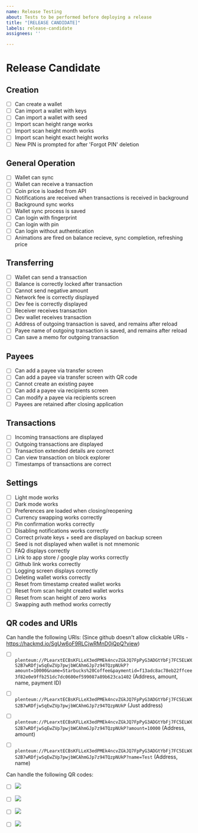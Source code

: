 ```yaml
---
name: Release Testing
about: Tests to be performed before deploying a release
title: "[RELEASE CANDIDATE]"
labels: release-candidate
assignees: ''

---
```


# Release Candidate

## Creation

- [ ] Can create a wallet
- [ ] Can import a wallet with keys
- [ ] Can import a wallet with seed
- [ ] Import scan height range works
- [ ] Import scan height month works
- [ ] Import scan height exact height works
- [ ] New PIN is prompted for after 'Forgot PIN' deletion

## General Operation

- [ ] Wallet can sync
- [ ] Wallet can receive a transaction
- [ ] Coin price is loaded from API
- [ ] Notifications are received when transactions is received in background
- [ ] Background sync works
- [ ] Wallet sync process is saved
- [ ] Can login with fingerprint
- [ ] Can login with pin
- [ ] Can login without authentication
- [ ] Animations are fired on balance recieve, sync completion, refreshing price

## Transferring

- [ ] Wallet can send a transaction
- [ ] Balance is correctly locked after transaction
- [ ] Cannot send negative amount
- [ ] Network fee is correctly displayed
- [ ] Dev fee is correctly displayed
- [ ] Receiver receives transaction
- [ ] Dev wallet receives transaction
- [ ] Address of outgoing transaction is saved, and remains after reload
- [ ] Payee name of outgoing transaction is saved, and remains after reload
- [ ] Can save a memo for outgoing transaction

## Payees

- [ ] Can add a payee via transfer screen
- [ ] Can add a payee via transfer screen with QR code
- [ ] Cannot create an existing payee
- [ ] Can add a payee via recipients screen
- [ ] Can modify a payee via recipients screen
- [ ] Payees are retained after closing application

## Transactions

- [ ] Incoming transactions are displayed
- [ ] Outgoing transactions are displayed
- [ ] Transaction extended details are correct
- [ ] Can view transaction on block explorer
- [ ] Timestamps of transactions are correct

## Settings

- [ ] Light mode works
- [ ] Dark mode works
- [ ] Preferences are loaded when closing/reopening
- [ ] Currency swapping works correctly
- [ ] Pin confirmation works correctly
- [ ] Disabling notifications works correctly
- [ ] Correct private keys + seed are displayed on backup screen
- [ ] Seed is not displayed when wallet is not mnemonic
- [ ] FAQ displays correctly
- [ ] Link to app store / google play works correctly
- [ ] Github link works correctly
- [ ] Logging screen displays correctly
- [ ] Deleting wallet works correctly
- [ ] Reset from timestamp created wallet works
- [ ] Reset from scan height created wallet works
- [ ] Reset from scan height of zero works
- [ ] Swapping auth method works correctly

## QR codes and URIs

Can handle the following URIs:
(Since github doesn't allow clickable URIs - https://hackmd.io/SgUw6oF9RLCjwRMnD0jQpQ?view)
- [ ] `plenteum://PLearxtECBsKFLLeX3edPMEk4ncvZGkJQ7FpPyG3ADGtYbFj7FC5ELWXS2B7wRDfjwSqEwZVp7pwjbWCAhmGJp7z94TQzpNUkP?amount=10000&name=Starbucks%20Coffee&paymentid=f13adc8ac78eb22ffcee3f82e0e9ffb251dc7dc0600ef599087a89b623ca1402`
(Address, amount, name, payment ID)

- [ ] `plenteum://PLearxtECBsKFLLeX3edPMEk4ncvZGkJQ7FpPyG3ADGtYbFj7FC5ELWXS2B7wRDfjwSqEwZVp7pwjbWCAhmGJp7z94TQzpNUkP`
(Just address)

- [ ] `plenteum://PLearxtECBsKFLLeX3edPMEk4ncvZGkJQ7FpPyG3ADGtYbFj7FC5ELWXS2B7wRDfjwSqEwZVp7pwjbWCAhmGJp7z94TQzpNUkP?amount=10000`
(Address, amount)

- [ ] `plenteum://PLearxtECBsKFLLeX3edPMEk4ncvZGkJQ7FpPyG3ADGtYbFj7FC5ELWXS2B7wRDfjwSqEwZVp7pwjbWCAhmGJp7z94TQzpNUkP?name=Test`
(Address, name)

Can handle the following QR codes:

- [ ] ![](https://chart.googleapis.com/chart?cht=qr&chs=256x256&chl=plenteum%3A%2F%2FPLearxtECBsKFLLeX3edPMEk4ncvZGkJQ7FpPyG3ADGtYbFj7FC5ELWXS2B7wRDfjwSqEwZVp7pwjbWCAhmGJp7z94TQzpNUkP%3Famount%3D10000%26name%3DStarbucks%2520Coffee%26paymentid%3Df13adc8ac78eb22ffcee3f82e0e9ffb251dc7dc0600ef599087a89b623ca1402)

- [ ] ![](https://chart.googleapis.com/chart?cht=qr&chs=256x256&chl=plenteum%3A%2F%2FPLearxtECBsKFLLeX3edPMEk4ncvZGkJQ7FpPyG3ADGtYbFj7FC5ELWXS2B7wRDfjwSqEwZVp7pwjbWCAhmGJp7z94TQzpNUkP)

- [ ] ![](https://chart.googleapis.com/chart?cht=qr&chs=256x256&chl=plenteum%3A%2F%2FPLearxtECBsKFLLeX3edPMEk4ncvZGkJQ7FpPyG3ADGtYbFj7FC5ELWXS2B7wRDfjwSqEwZVp7pwjbWCAhmGJp7z94TQzpNUkP%3Famount%3D10000)

- [ ] ![](https://chart.googleapis.com/chart?cht=qr&chs=256x256&chl=plenteum%3A%2F%2FPLearxtECBsKFLLeX3edPMEk4ncvZGkJQ7FpPyG3ADGtYbFj7FC5ELWXS2B7wRDfjwSqEwZVp7pwjbWCAhmGJp7z94TQzpNUkP%3Fname%3DTest)
